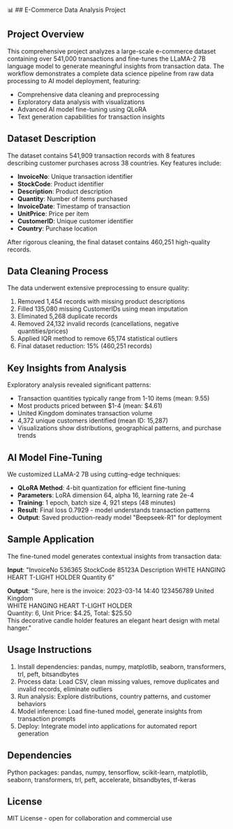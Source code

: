 📊 ## E-Commerce Data Analysis Project

## Project Overview
This comprehensive project analyzes a large-scale e-commerce dataset containing over 541,000 transactions and fine-tunes the LLaMA-2 7B language model to generate meaningful insights from transaction data. The workflow demonstrates a complete data science pipeline from raw data processing to AI model deployment, featuring:

- Comprehensive data cleaning and preprocessing
- Exploratory data analysis with visualizations
- Advanced AI model fine-tuning using QLoRA
- Text generation capabilities for transaction insights

## Dataset Description
The dataset contains 541,909 transaction records with 8 features describing customer purchases across 38 countries. Key features include:
- **InvoiceNo**: Unique transaction identifier
- **StockCode**: Product identifier
- **Description**: Product description
- **Quantity**: Number of items purchased
- **InvoiceDate**: Timestamp of transaction
- **UnitPrice**: Price per item
- **CustomerID**: Unique customer identifier
- **Country**: Purchase location

After rigorous cleaning, the final dataset contains 460,251 high-quality records.

## Data Cleaning Process
The data underwent extensive preprocessing to ensure quality:
1. Removed 1,454 records with missing product descriptions
2. Filled 135,080 missing CustomerIDs using mean imputation
3. Eliminated 5,268 duplicate records
4. Removed 24,132 invalid records (cancellations, negative quantities/prices)
5. Applied IQR method to remove 65,174 statistical outliers
6. Final dataset reduction: 15% (460,251 records)

## Key Insights from Analysis
Exploratory analysis revealed significant patterns:
- Transaction quantities typically range from 1-10 items (mean: 9.55)
- Most products priced between $1-4 (mean: $4.61)
- United Kingdom dominates transaction volume
- 4,372 unique customers identified (mean ID: 15,287)
- Visualizations show distributions, geographical patterns, and purchase trends

## AI Model Fine-Tuning
We customized LLaMA-2 7B using cutting-edge techniques:
- **QLoRA Method**: 4-bit quantization for efficient fine-tuning
- **Parameters**: LoRA dimension 64, alpha 16, learning rate 2e-4
- **Training**: 1 epoch, batch size 4, 921 steps (48 minutes)
- **Result**: Final loss 0.7929 - model understands transaction patterns
- **Output**: Saved production-ready model "Beepseek-R1" for deployment

## Sample Application
The fine-tuned model generates contextual insights from transaction data:

**Input**: "InvoiceNo 536365 StockCode 85123A Description WHITE HANGING HEART T-LIGHT HOLDER Quantity 6"

**Output**: 
"Sure, here is the invoice: 2023-03-14 14:40 123456789 United Kingdom  
WHITE HANGING HEART T-LIGHT HOLDER  
Quantity: 6, Unit Price: $4.25, Total: $25.50  
This decorative candle holder features an elegant heart design with metal hanger."

## Usage Instructions
1. Install dependencies: pandas, numpy, matplotlib, seaborn, transformers, trl, peft, bitsandbytes
2. Process data: Load CSV, clean missing values, remove duplicates and invalid records, eliminate outliers
3. Run analysis: Explore distributions, country patterns, and customer behaviors
4. Model inference: Load fine-tuned model, generate insights from transaction prompts
5. Deploy: Integrate model into applications for automated report generation

## Dependencies
Python packages: pandas, numpy, tensorflow, scikit-learn, matplotlib, seaborn, transformers, trl, peft, accelerate, bitsandbytes, tf-keras

## License
MIT License - open for collaboration and commercial use
